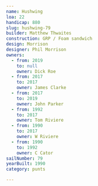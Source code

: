 ```yaml
---
name: Hushwing
loa: 22
handicap: 880
slug: hushwing-79
builder: Matthew Thwaites
construction: GRP / Foam sandwich
design: Morrison
designer: Phil Morrison
owners:
  - from: 2019
    to: null
    owner: Dick Roe
  - from: 2017
    to: 2017
    owner: James Clarke
  - from: 2017
    to: 2019
    owner: John Parker
  - from: 1992
    to: 2017
    owner: Tom Riviere
  - from: 1990
    to: 2017
    owner: W Riviere
  - from: 1990
    to: 1992
    owner: C Cator
sailNumber: 79
yearBuilt: 1990
category: punts

---
```

